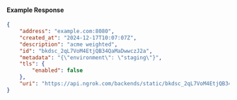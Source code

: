 <!-- Code generated for API Clients. DO NOT EDIT. -->

#### Example Response

```json
{
	"address": "example.com:8080",
	"created_at": "2024-12-17T10:07:07Z",
	"description": "acme weighted",
	"id": "bkdsc_2qL7VoM4EtjQB34QaMaDwwczJ2a",
	"metadata": "{\"environment\": \"staging\"}",
	"tls": {
		"enabled": false
	},
	"uri": "https://api.ngrok.com/backends/static/bkdsc_2qL7VoM4EtjQB34QaMaDwwczJ2a"
}
```
